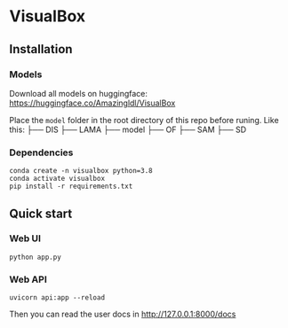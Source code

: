 # VisualBox
## Installation
### Models
Download all models on huggingface:
https://huggingface.co/Amazingldl/VisualBox

Place the `model` folder in the root directory of this repo before runing.
Like this:
├── DIS
├── LAMA
├── model
├── OF
├── SAM
├── SD

### Dependencies
```shell
conda create -n visualbox python=3.8
conda activate visualbox
pip install -r requirements.txt
```

## Quick start
### Web UI
```shell
python app.py
```

### Web API
```shell
uvicorn api:app --reload
```
Then you can read the user docs in http://127.0.0.1:8000/docs